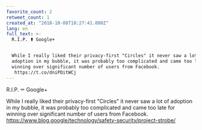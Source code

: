 ```yaml
---
favorite_count: 2
retweet_count: 1
created_at: "2018-10-08T18:27:41.000Z"
lang: en
full_text: >-
  R.I.P. ⚰️ Google+


  While I really liked their privacy-first "Circles" it never saw a lot of
  adoption in my bubble, it was probably too complicated and came too late for
  winning over significant number of users from Facebook.
   https://t.co/dniPDitWCj
---
```


R.I.P. ⚰️ Google+

While I really liked their privacy-first "Circles" it never saw a lot of
adoption in my bubble, it was probably too complicated and came too late for
winning over significant number of users from Facebook.
<https://www.blog.google/technology/safety-security/project-strobe/>

